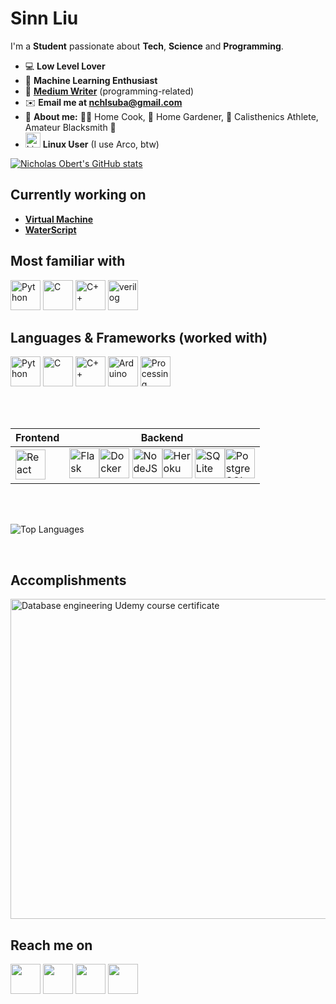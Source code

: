 # **Sinn Liu**
I'm a **Student** passionate about **Tech**, **Science** and **Programming**.

* 💻 **Low Level Lover**
* 🧠 **Machine Learning Enthusiast**
* 📖 [**Medium Writer**][medium] (programming-related)
* ✉️ **Email me at nchlsuba@gmail.com**
* 👦 **About me:** 👨‍🍳 Home Cook, 🌱 Home Gardener, 💪 Calisthenics Athlete, Amateur Blacksmith 🔨
*  <img src="https://api.iconify.design/logos:linux-tux.svg" alt="Linux" width=24 height=24> **Linux User** (I use Arco, btw)


[![Nicholas Obert's GitHub stats](https://github-readme-stats.vercel.app/api?username=SinnLiu)](https://github.com/anuraghazra/github-readme-stats)


## Currently working on
- [**Virtual Machine**](https://github.com/nic-obert/virtual-machine)
- [**WaterScript**](https://github.com/nic-obert/waterscript)

## Most familiar with
<span>
  <img src="https://api.iconify.design/logos:python.svg" alt="Python" width=48 height=48>
  <img src="https://api.iconify.design/logos:c.svg" alt="C" width=48 height=48>
  <img src="https://api.iconify.design/logos:c-plusplus.svg" alt="C++" width=48 height=48>
  <img src="https://api.iconify.design/vscode-icons:file-type-verilog.svg" alt="verilog" width=48 height=48>
  

</span>

## Languages & Frameworks (worked with)
<span>
  <img src="https://api.iconify.design/logos:python.svg" alt="Python" width=48 height=48>
  <img src="https://api.iconify.design/logos:c.svg" alt="C" width=48 height=48>
  <img src="https://api.iconify.design/logos:c-plusplus.svg" alt="C++" width=48 height=48>
  <img src="https://api.iconify.design/vscode-icons:file-type-arduino.svg" alt="Arduino" width=48 height=48>
  <img src="https://api.iconify.design/vscode-icons:file-type-processinglang.svg" alt="Processing" width=48 height=48>
  
 
</span>

<br><br>


| **Frontend**                                                                                                                                                                                  | **Backend**                                                                                                                                                                                                                                                                                                                                                                                                                                                                                                                                                                       |
|-------------------------------------------------------------------------------------------------------------------------------------------------------------------------------------------|-------------------------------------------------------------------------------------------------------------------------------------------------------------------------------------------------------------------------------------------------------------------------------------------------------------------------------------------------------------------------------------------------------------------------------------------------------------------------------------------------------------------------------------------------------------------------------|
| <img src="https://api.iconify.design/logos:react.svg" alt="React" width=48 height=48> | <img src="https://api.iconify.design/logos:flask.svg" alt="Flask" width=48 height=48><img src="https://api.iconify.design/logos:docker-icon.svg" alt="Docker" width=48 height=48> <img src="https://api.iconify.design/logos:nodejs.svg" alt="NodeJS" width=48 height=48><img src="https://api.iconify.design/logos:heroku-icon.svg" alt="Heroku" width=48 height=48> <img src="https://api.iconify.design/vscode-icons:file-type-sqlite.svg" alt="SQLite" width=48 height=48><img src="https://api.iconify.design/logos:postgresql.svg" alt="PostgreSQL" width=48 height=48> |



<!-- <img src="" alt="" width=48 height=48> -->

<br>
<br>

![Top Languages](https://github-readme-stats.vercel.app/api/top-langs/?username=SinnLiu&langs_count=7)

<br>

## Accomplishments


<img src="https://udemy-certificate.s3.amazonaws.com/image/UC-b672c2a2-992c-486d-9f1f-542a86a970a5.jpg" width=512 alt="Database engineering Udemy course certificate">

<br>

## Reach me on

[<img src="https://camo.githubusercontent.com/a583b5ce3b463c784cb87592b3da7b9b9d014d7a16adfff04b91cb1452ae4ca2/68747470733a2f2f6564656e742e6769746875622e696f2f537570657254696e7949636f6e732f696d616765732f7376672f6d656469756d2e737667" width=48 height=48>][medium]
[<img src="https://api.iconify.design/logos:discord-icon.svg" width=48 height=48>][discord]
[<img src="https://pic.ntimg.cn/file/20191218/10647388_182059610085_2.jpg" width=48 height=48>][zhihu]
[<img src="https://static.startuptalky.com/2020/11/45e99a0d-f0ca-4b17-951a-ed0947f3fd0e-1510667426262.png" width=48 height=48>][researchgate]
<!-- [<img src="" width=48 height=48>][] -->

[medium]: https://medium.com/@nic-obert
[discord]: https://discord.com/channels/nic#2519
[zhihu]: https://www.zhihu.com/people/SinnLiu
[researchgate]: https://www.researchgate.net/profile/Xin-Liu-474?ev=hdr_xprf

